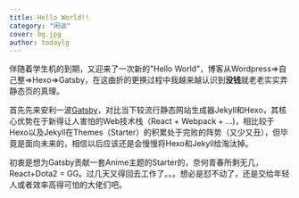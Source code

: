 ```yaml
---
title: Hello World!!
category: "闲谈"
cover: bg.jpg
author: todaylg
---
```


伴随着学生机的到期，又迎来了一次新的"Hello World"，博客从Wordpress=>自己整=>Hexo=>Gatsby，在这曲折的更换过程中我越来越认识到**没钱**就老老实实弄静态页的真理。

首先先来安利一波[Gatsby](https://github.com/gatsbyjs/gatsby)，对比当下较流行静态网站生成器Jekyll和Hexo，其核心优势在于新得让人害怕的Web技术栈（React + Webpack + ...)，相比较于Hexo以及Jekyll在Themes（Starter）的积累处于完败的阵势（又少又丑），但毕竟是面向未来的，相信以后应该还是会慢慢将Hexo和Jekyll给淘汰掉。

初衷是想为Gatsby贡献一套Anime主题的Starter的，奈何青春所剩无几，React+Dota2 = GG。过几天又得回去工作了。。。想必是怼不动了，还是交给年轻人或者效率高得可怕的大佬们吧。
